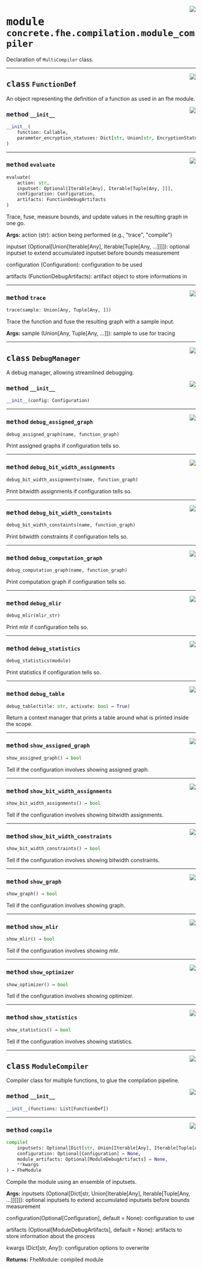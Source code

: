 <!-- markdownlint-disable -->

<a href="../../../compilers/concrete-compiler/compiler/lib/Bindings/Python/concrete/fhe/compilation/module_compiler.py#L0"><img align="right" style="float:right;" src="https://img.shields.io/badge/-source-cccccc?style=flat-square"></a>

# <kbd>module</kbd> `concrete.fhe.compilation.module_compiler`
Declaration of `MultiCompiler` class. 



---

<a href="../../../compilers/concrete-compiler/compiler/lib/Bindings/Python/concrete/fhe/compilation/module_compiler.py#L32"><img align="right" style="float:right;" src="https://img.shields.io/badge/-source-cccccc?style=flat-square"></a>

## <kbd>class</kbd> `FunctionDef`
An object representing the definition of a function as used in an fhe module. 

<a href="../../../compilers/concrete-compiler/compiler/lib/Bindings/Python/concrete/fhe/compilation/module_compiler.py#L46"><img align="right" style="float:right;" src="https://img.shields.io/badge/-source-cccccc?style=flat-square"></a>

### <kbd>method</kbd> `__init__`

```python
__init__(
    function: Callable,
    parameter_encryption_statuses: Dict[str, Union[str, EncryptionStatus]]
)
```








---

<a href="../../../compilers/concrete-compiler/compiler/lib/Bindings/Python/concrete/fhe/compilation/module_compiler.py#L137"><img align="right" style="float:right;" src="https://img.shields.io/badge/-source-cccccc?style=flat-square"></a>

### <kbd>method</kbd> `evaluate`

```python
evaluate(
    action: str,
    inputset: Optional[Iterable[Any], Iterable[Tuple[Any, ]]],
    configuration: Configuration,
    artifacts: FunctionDebugArtifacts
)
```

Trace, fuse, measure bounds, and update values in the resulting graph in one go. 



**Args:**
  action (str):  action being performed (e.g., "trace", "compile") 

 inputset (Optional[Union[Iterable[Any], Iterable[Tuple[Any, ...]]]]):  optional inputset to extend accumulated inputset before bounds measurement 

 configuration (Configuration):  configuration to be used 

 artifacts (FunctionDebugArtifacts):  artifact object to store informations in 

---

<a href="../../../compilers/concrete-compiler/compiler/lib/Bindings/Python/concrete/fhe/compilation/module_compiler.py#L105"><img align="right" style="float:right;" src="https://img.shields.io/badge/-source-cccccc?style=flat-square"></a>

### <kbd>method</kbd> `trace`

```python
trace(sample: Union[Any, Tuple[Any, ]])
```

Trace the function and fuse the resulting graph with a sample input. 



**Args:**
  sample (Union[Any, Tuple[Any, ...]]):  sample to use for tracing 


---

<a href="../../../compilers/concrete-compiler/compiler/lib/Bindings/Python/concrete/fhe/compilation/module_compiler.py#L245"><img align="right" style="float:right;" src="https://img.shields.io/badge/-source-cccccc?style=flat-square"></a>

## <kbd>class</kbd> `DebugManager`
A debug manager, allowing streamlined debugging. 

<a href="../../../compilers/concrete-compiler/compiler/lib/Bindings/Python/concrete/fhe/compilation/module_compiler.py#L253"><img align="right" style="float:right;" src="https://img.shields.io/badge/-source-cccccc?style=flat-square"></a>

### <kbd>method</kbd> `__init__`

```python
__init__(config: Configuration)
```








---

<a href="../../../compilers/concrete-compiler/compiler/lib/Bindings/Python/concrete/fhe/compilation/module_compiler.py#L408"><img align="right" style="float:right;" src="https://img.shields.io/badge/-source-cccccc?style=flat-square"></a>

### <kbd>method</kbd> `debug_assigned_graph`

```python
debug_assigned_graph(name, function_graph)
```

Print assigned graphs if configuration tells so. 

---

<a href="../../../compilers/concrete-compiler/compiler/lib/Bindings/Python/concrete/fhe/compilation/module_compiler.py#L399"><img align="right" style="float:right;" src="https://img.shields.io/badge/-source-cccccc?style=flat-square"></a>

### <kbd>method</kbd> `debug_bit_width_assignments`

```python
debug_bit_width_assignments(name, function_graph)
```

Print bitwidth assignments if configuration tells so. 

---

<a href="../../../compilers/concrete-compiler/compiler/lib/Bindings/Python/concrete/fhe/compilation/module_compiler.py#L390"><img align="right" style="float:right;" src="https://img.shields.io/badge/-source-cccccc?style=flat-square"></a>

### <kbd>method</kbd> `debug_bit_width_constaints`

```python
debug_bit_width_constaints(name, function_graph)
```

Print bitwidth constraints if configuration tells so. 

---

<a href="../../../compilers/concrete-compiler/compiler/lib/Bindings/Python/concrete/fhe/compilation/module_compiler.py#L372"><img align="right" style="float:right;" src="https://img.shields.io/badge/-source-cccccc?style=flat-square"></a>

### <kbd>method</kbd> `debug_computation_graph`

```python
debug_computation_graph(name, function_graph)
```

Print computation graph if configuration tells so. 

---

<a href="../../../compilers/concrete-compiler/compiler/lib/Bindings/Python/concrete/fhe/compilation/module_compiler.py#L417"><img align="right" style="float:right;" src="https://img.shields.io/badge/-source-cccccc?style=flat-square"></a>

### <kbd>method</kbd> `debug_mlir`

```python
debug_mlir(mlir_str)
```

Print mlir if configuration tells so. 

---

<a href="../../../compilers/concrete-compiler/compiler/lib/Bindings/Python/concrete/fhe/compilation/module_compiler.py#L426"><img align="right" style="float:right;" src="https://img.shields.io/badge/-source-cccccc?style=flat-square"></a>

### <kbd>method</kbd> `debug_statistics`

```python
debug_statistics(module)
```

Print statistics if configuration tells so. 

---

<a href="../../../compilers/concrete-compiler/compiler/lib/Bindings/Python/concrete/fhe/compilation/module_compiler.py#L264"><img align="right" style="float:right;" src="https://img.shields.io/badge/-source-cccccc?style=flat-square"></a>

### <kbd>method</kbd> `debug_table`

```python
debug_table(title: str, activate: bool = True)
```

Return a context manager that prints a table around what is printed inside the scope. 

---

<a href="../../../compilers/concrete-compiler/compiler/lib/Bindings/Python/concrete/fhe/compilation/module_compiler.py#L328"><img align="right" style="float:right;" src="https://img.shields.io/badge/-source-cccccc?style=flat-square"></a>

### <kbd>method</kbd> `show_assigned_graph`

```python
show_assigned_graph() → bool
```

Tell if the configuration involves showing assigned graph. 

---

<a href="../../../compilers/concrete-compiler/compiler/lib/Bindings/Python/concrete/fhe/compilation/module_compiler.py#L317"><img align="right" style="float:right;" src="https://img.shields.io/badge/-source-cccccc?style=flat-square"></a>

### <kbd>method</kbd> `show_bit_width_assignments`

```python
show_bit_width_assignments() → bool
```

Tell if the configuration involves showing bitwidth assignments. 

---

<a href="../../../compilers/concrete-compiler/compiler/lib/Bindings/Python/concrete/fhe/compilation/module_compiler.py#L306"><img align="right" style="float:right;" src="https://img.shields.io/badge/-source-cccccc?style=flat-square"></a>

### <kbd>method</kbd> `show_bit_width_constraints`

```python
show_bit_width_constraints() → bool
```

Tell if the configuration involves showing bitwidth constraints. 

---

<a href="../../../compilers/concrete-compiler/compiler/lib/Bindings/Python/concrete/fhe/compilation/module_compiler.py#L295"><img align="right" style="float:right;" src="https://img.shields.io/badge/-source-cccccc?style=flat-square"></a>

### <kbd>method</kbd> `show_graph`

```python
show_graph() → bool
```

Tell if the configuration involves showing graph. 

---

<a href="../../../compilers/concrete-compiler/compiler/lib/Bindings/Python/concrete/fhe/compilation/module_compiler.py#L339"><img align="right" style="float:right;" src="https://img.shields.io/badge/-source-cccccc?style=flat-square"></a>

### <kbd>method</kbd> `show_mlir`

```python
show_mlir() → bool
```

Tell if the configuration involves showing mlir. 

---

<a href="../../../compilers/concrete-compiler/compiler/lib/Bindings/Python/concrete/fhe/compilation/module_compiler.py#L350"><img align="right" style="float:right;" src="https://img.shields.io/badge/-source-cccccc?style=flat-square"></a>

### <kbd>method</kbd> `show_optimizer`

```python
show_optimizer() → bool
```

Tell if the configuration involves showing optimizer. 

---

<a href="../../../compilers/concrete-compiler/compiler/lib/Bindings/Python/concrete/fhe/compilation/module_compiler.py#L361"><img align="right" style="float:right;" src="https://img.shields.io/badge/-source-cccccc?style=flat-square"></a>

### <kbd>method</kbd> `show_statistics`

```python
show_statistics() → bool
```

Tell if the configuration involves showing statistics. 


---

<a href="../../../compilers/concrete-compiler/compiler/lib/Bindings/Python/concrete/fhe/compilation/module_compiler.py#L452"><img align="right" style="float:right;" src="https://img.shields.io/badge/-source-cccccc?style=flat-square"></a>

## <kbd>class</kbd> `ModuleCompiler`
Compiler class for multiple functions, to glue the compilation pipeline. 

<a href="../../../compilers/concrete-compiler/compiler/lib/Bindings/Python/concrete/fhe/compilation/module_compiler.py#L461"><img align="right" style="float:right;" src="https://img.shields.io/badge/-source-cccccc?style=flat-square"></a>

### <kbd>method</kbd> `__init__`

```python
__init__(functions: List[FunctionDef])
```








---

<a href="../../../compilers/concrete-compiler/compiler/lib/Bindings/Python/concrete/fhe/compilation/module_compiler.py#L470"><img align="right" style="float:right;" src="https://img.shields.io/badge/-source-cccccc?style=flat-square"></a>

### <kbd>method</kbd> `compile`

```python
compile(
    inputsets: Optional[Dict[str, Union[Iterable[Any], Iterable[Tuple[Any, ]]]]] = None,
    configuration: Optional[Configuration] = None,
    module_artifacts: Optional[ModuleDebugArtifacts] = None,
    **kwargs
) → FheModule
```

Compile the module using an ensemble of inputsets. 



**Args:**
  inputsets (Optional[Dict[str, Union[Iterable[Any], Iterable[Tuple[Any, ...]]]]]):  optional inputsets to extend accumulated inputsets before bounds measurement 

 configuration(Optional[Configuration], default = None):  configuration to use 

 artifacts (Optional[ModuleDebugArtifacts], default = None):  artifacts to store information about the process 

 kwargs (Dict[str, Any]):  configuration options to overwrite 



**Returns:**
  FheModule:  compiled module 


